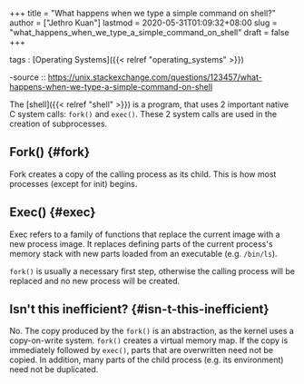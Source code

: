+++
title = "What happens when we type a simple command on shell?"
author = ["Jethro Kuan"]
lastmod = 2020-05-31T01:09:32+08:00
slug = "what_happens_when_we_type_a_simple_command_on_shell"
draft = false
+++

tags
: [Operating Systems]({{< relref "operating_systems" >}})

-source ::
<https://unix.stackexchange.com/questions/123457/what-happens-when-we-type-a-simple-command-on-shell>

The [shell]({{< relref "shell" >}}) is a program, that uses 2 important native C system calls:
`fork()` and `exec()`. These 2 system calls are used in the creation
of subprocesses.

## Fork() {#fork}

Fork creates a copy of the calling process as its child. This is how
most processes (except for init) begins.

## Exec() {#exec}

Exec refers to a family of functions that replace the current image
with a new process image. It replaces defining parts of the current
process's memory stack with new parts loaded from an executable (e.g.
`/bin/ls`).

`fork()` is usually a necessary first step, otherwise the calling
process will be replaced and no new process will be created.

## Isn't this inefficient? {#isn-t-this-inefficient}

No. The copy produced by the `fork()` is an abstraction, as the kernel
uses a copy-on-write system. `fork()` creates a virtual memory map. If
the copy is immediately followed by `exec()`, parts that are
overwritten need not be copied. In addition, many parts of the child
process (e.g. its environment) need not be duplicated.
